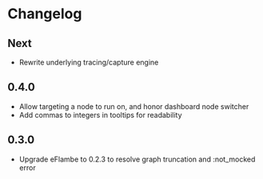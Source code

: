 # Changelog

## Next

* Rewrite underlying tracing/capture engine
## 0.4.0

* Allow targeting a node to run on, and honor dashboard node switcher
* Add commas to integers in tooltips for readability

## 0.3.0

* Upgrade eFlambe to 0.2.3 to resolve graph truncation and :not_mocked error